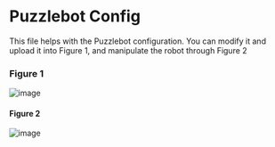 # Puzzlebot Config
This file helps with the Puzzlebot configuration. You can modify it and upload it into Figure 1, and manipulate the robot through Figure 2
### Figure 1
![image](https://user-images.githubusercontent.com/90716908/229307735-c51700c5-0767-4b2f-b238-879a2325b70b.png)
#### Figure 2
![image](https://user-images.githubusercontent.com/90716908/229307736-187b1e87-a6b4-41a6-9e3d-d26a0b60ea93.png)

